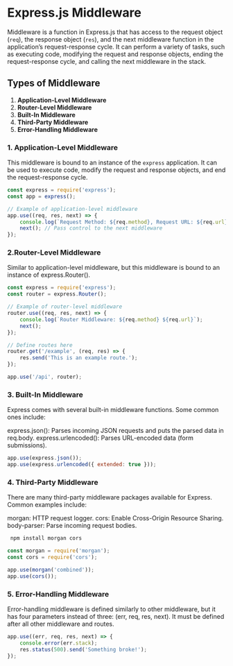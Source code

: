 # Express.js Middleware

Middleware is a function in Express.js that has access to the request object (`req`), the response object (`res`), and the next middleware function in the application’s request-response cycle. It can perform a variety of tasks, such as executing code, modifying the request and response objects, ending the request-response cycle, and calling the next middleware in the stack.

## Types of Middleware

1. **Application-Level Middleware**
2. **Router-Level Middleware**
3. **Built-In Middleware**
4. **Third-Party Middleware**
5. **Error-Handling Middleware**

### 1. Application-Level Middleware

This middleware is bound to an instance of the `express` application. It can be used to execute code, modify the request and response objects, and end the request-response cycle.

```javascript
const express = require('express');
const app = express();

// Example of application-level middleware
app.use((req, res, next) => {
    console.log(`Request Method: ${req.method}, Request URL: ${req.url}`);
    next(); // Pass control to the next middleware
});
```


### 2.Router-Level Middleware

Similar to application-level middleware, but this middleware is bound to an instance of express.Router().

``` javascript
const express = require('express');
const router = express.Router();

// Example of router-level middleware
router.use((req, res, next) => {
    console.log(`Router Middleware: ${req.method} ${req.url}`);
    next();
});

// Define routes here
router.get('/example', (req, res) => {
    res.send('This is an example route.');
});

app.use('/api', router);
```

### 3. Built-In Middleware
Express comes with several built-in middleware functions. Some common ones include:

   express.json(): Parses incoming JSON requests and puts the parsed data in req.body.
   express.urlencoded(): Parses URL-encoded data (form submissions).

```javascript
app.use(express.json());
app.use(express.urlencoded({ extended: true }));
```

### 4. Third-Party Middleware
There are many third-party middleware packages available for Express. Common examples include:

   morgan: HTTP request logger.
   cors: Enable Cross-Origin Resource Sharing.
   body-parser: Parse incoming request bodies.

```bash
 npm install morgan cors

```   

 ```javascript
 const morgan = require('morgan');
 const cors = require('cors');

 app.use(morgan('combined'));
 app.use(cors());
```  

### 5. Error-Handling Middleware
Error-handling middleware is defined similarly to other middleware, but it has four parameters instead of three: (err, req, res, next). It must be defined after all other middleware and routes.

```javascript
app.use((err, req, res, next) => {
    console.error(err.stack);
    res.status(500).send('Something broke!');
});
```
